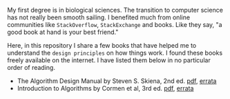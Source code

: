 My first degree is in biological sciences. The transition to computer science has not really been smooth sailing. I benefited much from online communities like `StackOverflow`, `StackExchange` and books. Like they say, "a good book at hand is your best friend."

Here, in this repository I share a few books that have helped me to understand the `design principles` on how things work. I found these books freely available on the internet. I have listed them below in no particular order of reading. 


- The Algorithm Design Manual by Steven S. Skiena, 2nd ed. [pdf](), [errata](http://www.algorist.com/algowiki/index.php/The_Algorithms_Design_Manual_(Second_Edition))
- Introduction to Algorithms by Cormen et al, 3rd ed. [pdf](), [errata]() 